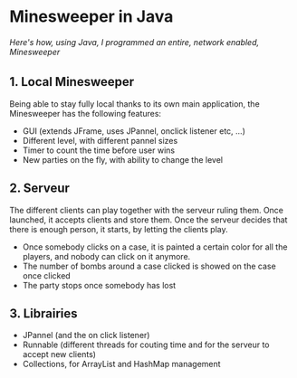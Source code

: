 # Minesweeper in Java
###### Here's how, using Java, I programmed an entire, network enabled, Minesweeper

## 1. Local Minesweeper
Being able to stay fully local thanks to its own main application, the Minesweeper has the following features:
- GUI (extends JFrame, uses JPannel, onclick listener etc, ...)
- Different level, with different pannel sizes
- Timer to count the time before user wins
- New parties on the fly, with ability to change the level

## 2. Serveur
The different clients can play together with the serveur ruling them. Once launched, it accepts clients and store them.
Once the serveur decides that there is enough person, it starts, by letting the clients play. 
- Once somebody clicks on a case, it is painted a certain color for all the players, and nobody can click on it anymore. 
- The number of bombs around a case clicked is showed on the case once clicked
- The party stops once somebody has lost

## 3. Librairies
- JPannel (and the on click listener)
- Runnable (different threads for couting time and for the serveur to accept new clients)
- Collections, for ArrayList and HashMap management
